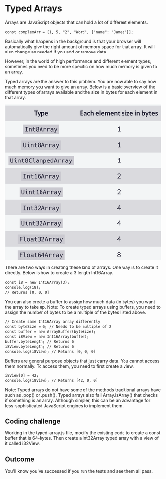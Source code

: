 # Typed Arrays

Arrays are JavaScript objects that can hold a lot of different elements.

```
const complexArr = [1, 5, "2", "Word", {"name": "James"}];
```

Basically what happens in the background is that your browser will automatically give the right amount of memory space for that array. It will also change as needed if you add or remove data.

However, in the world of high performance and different element types, sometimes you need to be more specific on how much memory is given to an array.

Typed arrays are the answer to this problem. You are now able to say how much memory you want to give an array. Below is a basic overview of the different types of arrays available and the size in bytes for each element in that array.

![element-size](./assets/element-size.png)

There are two ways in creating these kind of arrays. One way is to create it directly. Below is how to create a 3 length Int16Array.

```
const i8 = new Int16Array(3);
console.log(i8);
// Returns [0, 0, 0]
```

You can also create a buffer to assign how much data (in bytes) you want the array to take up. Note: To create typed arrays using buffers, you need to assign the number of bytes to be a multiple of the bytes listed above.

```
// Create same Int16Array array differently
const byteSize = 6; // Needs to be multiple of 2
const buffer = new ArrayBuffer(byteSize);
const i8View = new Int16Array(buffer);
buffer.byteLength; // Returns 6
i8View.byteLength; // Returns 6
console.log(i8View); // Returns [0, 0, 0]

```

Buffers are general purpose objects that just carry data. You cannot access them normally. To access them, you need to first create a view.

```
i8View[0] = 42;
console.log(i8View); // Returns [42, 0, 0]
```
Note: Typed arrays do not have some of the methods traditional arrays have such as .pop() or .push(). Typed arrays also fail Array.isArray() that checks if something is an array. Although simpler, this can be an advantage for less-sophisticated JavaScript engines to implement them.

## Coding challenge
Working in the typed-array.js file, modify the existing code to create a const buffer that is 64-bytes. Then create a Int32Array typed array with a view of it called i32View.

## Outcome
You'll know you've successed if you run the tests and see them all pass.

